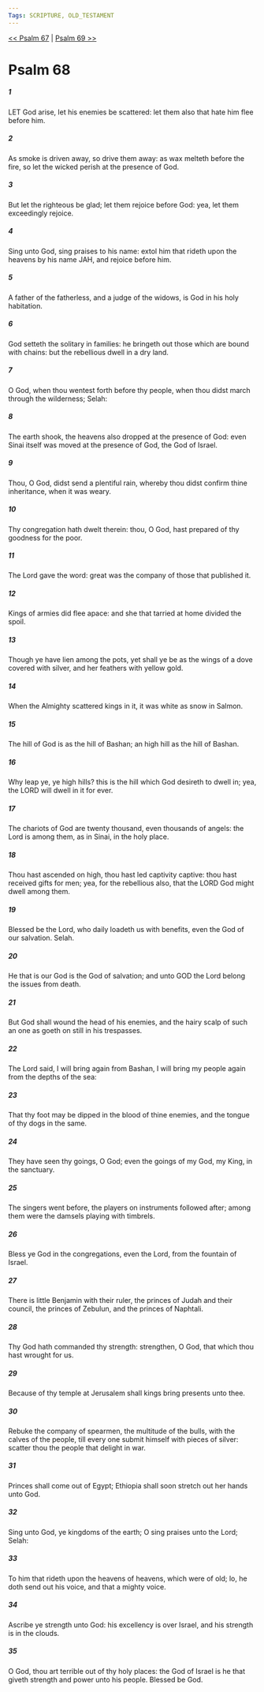 ```yaml
---
Tags: SCRIPTURE, OLD_TESTAMENT
---
```


[<< Psalm 67](OLD_TESTAMENT/19_Psalms/Psalm_67.md) | [Psalm 69 >>](OLD_TESTAMENT/19_Psalms/Psalm_69.md)

# Psalm 68

##### 1

LET God arise, let his enemies be scattered: let them also that hate him flee before him.

##### 2

As smoke is driven away, so drive them away: as wax melteth before the fire, so let the wicked perish at the presence of God.

##### 3

But let the righteous be glad; let them rejoice before God: yea, let them exceedingly rejoice.

##### 4

Sing unto God, sing praises to his name: extol him that rideth upon the heavens by his name JAH, and rejoice before him.

##### 5

A father of the fatherless, and a judge of the widows, is God in his holy habitation.

##### 6

God setteth the solitary in families: he bringeth out those which are bound with chains: but the rebellious dwell in a dry land.

##### 7

O God, when thou wentest forth before thy people, when thou didst march through the wilderness; Selah:

##### 8

The earth shook, the heavens also dropped at the presence of God: even Sinai itself was moved at the presence of God, the God of Israel.

##### 9

Thou, O God, didst send a plentiful rain, whereby thou didst confirm thine inheritance, when it was weary.

##### 10

Thy congregation hath dwelt therein: thou, O God, hast prepared of thy goodness for the poor.

##### 11

The Lord gave the word: great was the company of those that published it.

##### 12

Kings of armies did flee apace: and she that tarried at home divided the spoil.

##### 13

Though ye have lien among the pots, yet shall ye be as the wings of a dove covered with silver, and her feathers with yellow gold.

##### 14

When the Almighty scattered kings in it, it was white as snow in Salmon.

##### 15

The hill of God is as the hill of Bashan; an high hill as the hill of Bashan.

##### 16

Why leap ye, ye high hills? this is the hill which God desireth to dwell in; yea, the LORD will dwell in it for ever.

##### 17

The chariots of God are twenty thousand, even thousands of angels: the Lord is among them, as in Sinai, in the holy place.

##### 18

Thou hast ascended on high, thou hast led captivity captive: thou hast received gifts for men; yea, for the rebellious also, that the LORD God might dwell among them.

##### 19

Blessed be the Lord, who daily loadeth us with benefits, even the God of our salvation. Selah.

##### 20

He that is our God is the God of salvation; and unto GOD the Lord belong the issues from death.

##### 21

But God shall wound the head of his enemies, and the hairy scalp of such an one as goeth on still in his trespasses.

##### 22

The Lord said, I will bring again from Bashan, I will bring my people again from the depths of the sea:

##### 23

That thy foot may be dipped in the blood of thine enemies, and the tongue of thy dogs in the same.

##### 24

They have seen thy goings, O God; even the goings of my God, my King, in the sanctuary.

##### 25

The singers went before, the players on instruments followed after; among them were the damsels playing with timbrels.

##### 26

Bless ye God in the congregations, even the Lord, from the fountain of Israel.

##### 27

There is little Benjamin with their ruler, the princes of Judah and their council, the princes of Zebulun, and the princes of Naphtali.

##### 28

Thy God hath commanded thy strength: strengthen, O God, that which thou hast wrought for us.

##### 29

Because of thy temple at Jerusalem shall kings bring presents unto thee.

##### 30

Rebuke the company of spearmen, the multitude of the bulls, with the calves of the people, till every one submit himself with pieces of silver: scatter thou the people that delight in war.

##### 31

Princes shall come out of Egypt; Ethiopia shall soon stretch out her hands unto God.

##### 32

Sing unto God, ye kingdoms of the earth; O sing praises unto the Lord; Selah:

##### 33

To him that rideth upon the heavens of heavens, which were of old; lo, he doth send out his voice, and that a mighty voice.

##### 34

Ascribe ye strength unto God: his excellency is over Israel, and his strength is in the clouds.

##### 35

O God, thou art terrible out of thy holy places: the God of Israel is he that giveth strength and power unto his people. Blessed be God.
